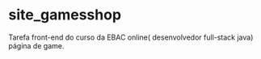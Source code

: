 # site_gamesshop
Tarefa front-end do curso da EBAC online( desenvolvedor full-stack java) página de game.
